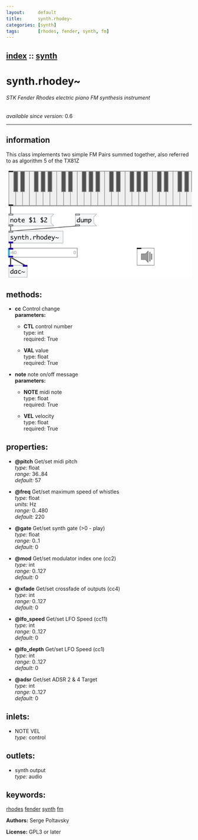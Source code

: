 ```yaml
---
layout:     default
title:      synth.rhodey~
categories: [synth]
tags:       [rhodes, fender, synth, fm]
---
```

[index](index.html) :: [synth](category_synth.html)
---

# synth.rhodey~

###### STK Fender Rhodes electric piano FM synthesis instrument

*available since version:* 0.6

---


## information
This class implements two simple FM Pairs summed together, also referred to as algorithm 5 of the TX81Z


[![example](../examples/img/synth.rhodey~.jpg)](../examples/pd/synth.rhodey~.pd)





## methods:

* **cc**
Control change<br>
  __parameters:__
  - **CTL** control number<br>
    type: int <br>
    required: True <br>

  - **VAL** value<br>
    type: float <br>
    required: True <br>

* **note**
note on/off message<br>
  __parameters:__
  - **NOTE** midi note<br>
    type: float <br>
    required: True <br>

  - **VEL** velocity<br>
    type: float <br>
    required: True <br>




## properties:

* **@pitch** 
Get/set midi pitch<br>
_type:_ float<br>
_range:_ 36..84<br>
_default:_ 57<br>

* **@freq** 
Get/set maximum speed of whistles<br>
_type:_ float<br>
_units:_ Hz<br>
_range:_ 0..480<br>
_default:_ 220<br>

* **@gate** 
Get/set synth gate (&gt;0 - play)<br>
_type:_ float<br>
_range:_ 0..1<br>
_default:_ 0<br>

* **@mod** 
Get/set modulator index one (cc2)<br>
_type:_ int<br>
_range:_ 0..127<br>
_default:_ 0<br>

* **@xfade** 
Get/set crossfade of outputs (cc4)<br>
_type:_ int<br>
_range:_ 0..127<br>
_default:_ 0<br>

* **@lfo_speed** 
Get/set LFO Speed (cc11)<br>
_type:_ int<br>
_range:_ 0..127<br>
_default:_ 0<br>

* **@lfo_depth** 
Get/set LFO Speed (cc1)<br>
_type:_ int<br>
_range:_ 0..127<br>
_default:_ 0<br>

* **@adsr** 
Get/set ADSR 2 &amp; 4 Target<br>
_type:_ int<br>
_range:_ 0..127<br>
_default:_ 0<br>



## inlets:

* NOTE VEL<br>
_type:_ control



## outlets:

* synth output<br>
_type:_ audio



## keywords:

[rhodes](keywords/rhodes.html)
[fender](keywords/fender.html)
[synth](keywords/synth.html)
[fm](keywords/fm.html)






**Authors:** Serge Poltavsky




**License:** GPL3 or later





